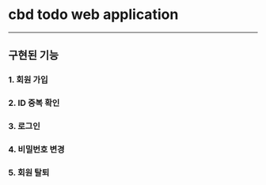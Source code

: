 # cbd todo web application

---

## 구현된 기능 

### 1. 회원 가입

### 2. ID 중복 확인

### 3. 로그인

### 4. 비밀번호 변경

### 5. 회원 탈퇴
